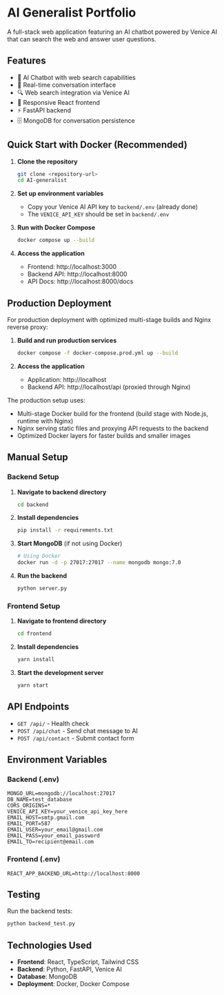 # AI Generalist Portfolio

A full-stack web application featuring an AI chatbot powered by Venice AI that can search the web and answer user questions.

## Features

- 🤖 AI Chatbot with web search capabilities
- 💬 Real-time conversation interface
- 🔍 Web search integration via Venice AI
- 📱 Responsive React frontend
- ⚡ FastAPI backend
- 🗄️ MongoDB for conversation persistence

## Quick Start with Docker (Recommended)

1. **Clone the repository**
   ```bash
   git clone <repository-url>
   cd AI-generalist
   ```

2. **Set up environment variables**
   - Copy your Venice AI API key to `backend/.env` (already done)
   - The `VENICE_API_KEY` should be set in `backend/.env`

3. **Run with Docker Compose**
   ```bash
   docker compose up --build
   ```

4. **Access the application**
   - Frontend: http://localhost:3000
   - Backend API: http://localhost:8000
   - API Docs: http://localhost:8000/docs

## Production Deployment

For production deployment with optimized multi-stage builds and Nginx reverse proxy:

1. **Build and run production services**
   ```bash
   docker compose -f docker-compose.prod.yml up --build
   ```

2. **Access the application**
   - Application: http://localhost
   - Backend API: http://localhost/api (proxied through Nginx)

The production setup uses:
- Multi-stage Docker build for the frontend (build stage with Node.js, runtime with Nginx)
- Nginx serving static files and proxying API requests to the backend
- Optimized Docker layers for faster builds and smaller images

## Manual Setup

### Backend Setup

1. **Navigate to backend directory**
   ```bash
   cd backend
   ```

2. **Install dependencies**
   ```bash
   pip install -r requirements.txt
   ```

3. **Start MongoDB** (if not using Docker)
   ```bash
   # Using Docker
   docker run -d -p 27017:27017 --name mongodb mongo:7.0
   ```

4. **Run the backend**
   ```bash
   python server.py
   ```

### Frontend Setup

1. **Navigate to frontend directory**
   ```bash
   cd frontend
   ```

2. **Install dependencies**
   ```bash
   yarn install
   ```

3. **Start the development server**
   ```bash
   yarn start
   ```

## API Endpoints

- `GET /api/` - Health check
- `POST /api/chat` - Send chat message to AI
- `POST /api/contact` - Submit contact form

## Environment Variables

### Backend (.env)
```
MONGO_URL=mongodb://localhost:27017
DB_NAME=test_database
CORS_ORIGINS=*
VENICE_API_KEY=your_venice_api_key_here
EMAIL_HOST=smtp.gmail.com
EMAIL_PORT=587
EMAIL_USER=your_email@gmail.com
EMAIL_PASS=your_email_password
EMAIL_TO=recipient@email.com
```

### Frontend (.env)
```
REACT_APP_BACKEND_URL=http://localhost:8000
```

## Testing

Run the backend tests:
```bash
python backend_test.py
```

## Technologies Used

- **Frontend**: React, TypeScript, Tailwind CSS
- **Backend**: Python, FastAPI, Venice AI
- **Database**: MongoDB
- **Deployment**: Docker, Docker Compose
